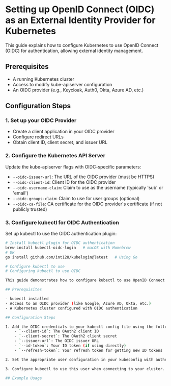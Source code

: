 # Setting up OpenID Connect (OIDC) as an External Identity Provider for Kubernetes

This guide explains how to configure Kubernetes to use OpenID Connect (OIDC) for authentication, allowing external identity management.

## Prerequisites
- A running Kubernetes cluster
- Access to modify kube-apiserver configuration
- An OIDC provider (e.g., Keycloak, Auth0, Okta, Azure AD, etc.)

## Configuration Steps

### 1. Set up your OIDC Provider
- Create a client application in your OIDC provider
- Configure redirect URLs
- Obtain client ID, client secret, and issuer URL

### 2. Configure the Kubernetes API Server
Update the kube-apiserver flags with OIDC-specific parameters:
- `--oidc-issuer-url`: The URL of the OIDC provider (must be HTTPS)
- `--oidc-client-id`: Client ID for the OIDC provider
- `--oidc-username-claim`: Claim to use as the username (typically 'sub' or 'email')
- `--oidc-groups-claim`: Claim to use for user groups (optional)
- `--oidc-ca-file`: CA certificate for the OIDC provider's certificate (if not publicly trusted)

### 3. Configure kubectl for OIDC Authentication
Set up kubectl to use the OIDC authentication plugin:

```bash
# Install kubectl plugin for OIDC authentication
brew install kubectl-oidc-login   # macOS with Homebrew
# OR
go install github.com/int128/kubelogin@latest   # Using Go

# Configure kubectl to use
# Configuring kubectl to use OIDC

This guide demonstrates how to configure kubectl to use OpenID Connect (OIDC) for authentication to Kubernetes clusters.

## Prerequisites

- kubectl installed
- Access to an OIDC provider (like Google, Azure AD, Okta, etc.)
- A Kubernetes cluster configured with OIDC authentication

## Configuration Steps

1. Add the OIDC credentials to your kubectl config file using the following parameters:
    - `--client-id`: The OAuth2 client ID
    - `--client-secret`: The OAuth2 client secret
    - `--issuer-url`: The OIDC issuer URL
    - `--id-token`: Your ID token (if using directly)
    - `--refresh-token`: Your refresh token for getting new ID tokens

2. Set the appropriate user configuration in your kubeconfig with authentication details.

3. Configure kubectl to use this user when connecting to your cluster.

## Example Usage
